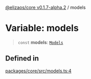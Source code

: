 [@elizaos/core v0.1.7-alpha.2](../index.md) / models

# Variable: models

> `const` **models**: [`Models`](../type-aliases/Models.md)

## Defined in

[packages/core/src/models.ts:4](https://github.com/elizaos/eliza/blob/main/packages/core/src/models.ts#L4)
